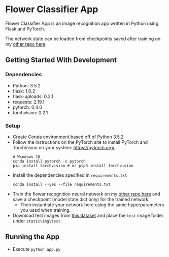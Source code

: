 # Flower Classifier App
Flower Classifier App is an image recognition app written in Python using Flask and PyTorch.

The network state can be loaded from checkpoints saved after training on my [other repo here](https://github.com/gregdferrell/aipy-p1-image-classifier).

## Getting Started With Development

### Dependencies
- Python: 3.5.2
- flask: 1.0.2
- flask-uploads: 0.2.1
- requests: 2.19.1
- pytorch: 0.4.0
- torchvision: 0.2.1

### Setup
- Create Conda environment based off of Python 3.5.2
- Follow the instructions on the PyTorch site to install PyTorch and TorchVision on your system: https://pytorch.org/
    ```
    # Windows 10
    conda install pytorch -c pytorch
    pip install torchvision # or pip3 install torchvision

    ```
- Install the dependencies specified in `requirements.txt`
    ```
    conda install --yes --file requirements.txt
    ```
- Train the flower recognition neural network on my [other repo here](https://github.com/gregdferrell/aipy-p1-image-classifier) and save a checkpoint (model state dict only) for the trained network.
  - Then instantiate your network here using the same hyperparameters you used when training.
- Download test images from [this dataset](http://www.robots.ox.ac.uk/~vgg/data/flowers/102/index.html) and place the `test` image folder under `static\img\test`.

## Running the App
- Execute `python app.py`
